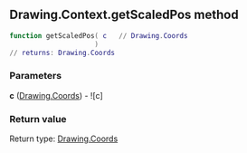 ## Drawing.Context.getScaledPos method


```lua
function getScaledPos( c   // Drawing.Coords
                     )
// returns: Drawing.Coords
```


### Parameters

**c** ([Drawing.Coords](../../Drawing/Coords.md)) - ![c]

### Return value

Return type: [Drawing.Coords](../../Drawing/Coords.md)

